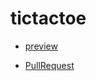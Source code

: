 # tictactoe

- [preview](https://ezio17.github.io/tictactoe-react/dist/)

- [PullRequest](https://github.com/Ezio17/tictactoe-react/pulls?q=is%3Apr+is%3Aclosedn)
